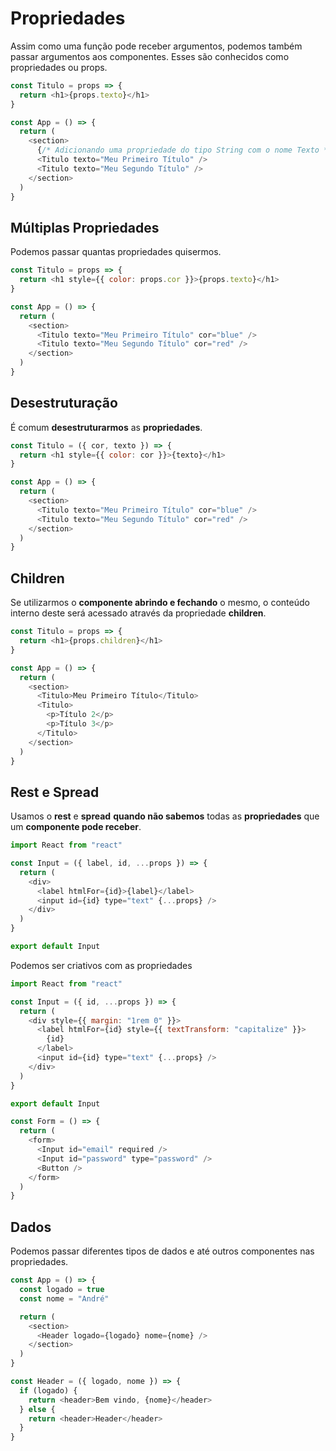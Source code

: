 # Propriedades

Assim como uma função pode receber argumentos, podemos também passar argumentos aos componentes. Esses são conhecidos como propriedades ou props.

```js
const Titulo = props => {
  return <h1>{props.texto}</h1>
}

const App = () => {
  return (
    <section>
      {/* Adicionando uma propriedade do tipo String com o nome Texto */}
      <Titulo texto="Meu Primeiro Título" />
      <Titulo texto="Meu Segundo Título" />
    </section>
  )
}
```

## Múltiplas Propriedades

Podemos passar quantas propriedades quisermos.

```js
const Titulo = props => {
  return <h1 style={{ color: props.cor }}>{props.texto}</h1>
}

const App = () => {
  return (
    <section>
      <Titulo texto="Meu Primeiro Título" cor="blue" />
      <Titulo texto="Meu Segundo Título" cor="red" />
    </section>
  )
}
```

## Desestruturação

É comum **desestruturarmos** as **propriedades**.

```js
const Titulo = ({ cor, texto }) => {
  return <h1 style={{ color: cor }}>{texto}</h1>
}

const App = () => {
  return (
    <section>
      <Titulo texto="Meu Primeiro Título" cor="blue" />
      <Titulo texto="Meu Segundo Título" cor="red" />
    </section>
  )
}
```

## Children

Se utilizarmos o **componente abrindo e fechando** o mesmo, o conteúdo interno deste será acessado através da propriedade **children**.

```js
const Titulo = props => {
  return <h1>{props.children}</h1>
}

const App = () => {
  return (
    <section>
      <Titulo>Meu Primeiro Título</Titulo>
      <Titulo>
        <p>Título 2</p>
        <p>Título 3</p>
      </Titulo>
    </section>
  )
}
```

## Rest e Spread

Usamos o **rest** e **spread** **quando não sabemos** todas as **propriedades** que um **componente pode receber**.

```js
import React from "react"

const Input = ({ label, id, ...props }) => {
  return (
    <div>
      <label htmlFor={id}>{label}</label>
      <input id={id} type="text" {...props} />
    </div>
  )
}

export default Input
```

Podemos ser criativos com as propriedades

```js
import React from "react"

const Input = ({ id, ...props }) => {
  return (
    <div style={{ margin: "1rem 0" }}>
      <label htmlFor={id} style={{ textTransform: "capitalize" }}>
        {id}
      </label>
      <input id={id} type="text" {...props} />
    </div>
  )
}

export default Input
```

```js
const Form = () => {
  return (
    <form>
      <Input id="email" required />
      <Input id="password" type="password" />
      <Button />
    </form>
  )
}
```

## Dados

Podemos passar diferentes tipos de dados e até outros componentes nas propriedades.

```js
const App = () => {
  const logado = true
  const nome = "André"

  return (
    <section>
      <Header logado={logado} nome={nome} />
    </section>
  )
}
```

```js
const Header = ({ logado, nome }) => {
  if (logado) {
    return <header>Bem vindo, {nome}</header>
  } else {
    return <header>Header</header>
  }
}
```
